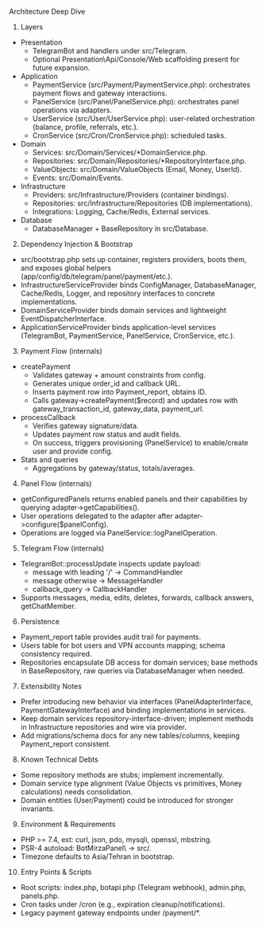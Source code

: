 Architecture Deep Dive

1. Layers
- Presentation
  - TelegramBot and handlers under src/Telegram.
  - Optional Presentation\Api/Console/Web scaffolding present for future expansion.
- Application
  - PaymentService (src/Payment/PaymentService.php): orchestrates payment flows and gateway interactions.
  - PanelService (src/Panel/PanelService.php): orchestrates panel operations via adapters.
  - UserService (src/User/UserService.php): user-related orchestration (balance, profile, referrals, etc.).
  - CronService (src/Cron/CronService.php): scheduled tasks.
- Domain
  - Services: src/Domain/Services/*DomainService.php.
  - Repositories: src/Domain/Repositories/*RepositoryInterface.php.
  - ValueObjects: src/Domain/ValueObjects (Email, Money, UserId).
  - Events: src/Domain/Events.
- Infrastructure
  - Providers: src/Infrastructure/Providers (container bindings).
  - Repositories: src/Infrastructure/Repositories (DB implementations).
  - Integrations: Logging, Cache/Redis, External services.
- Database
  - DatabaseManager + BaseRepository in src/Database.

2. Dependency Injection & Bootstrap
- src/bootstrap.php sets up container, registers providers, boots them, and exposes global helpers (app/config/db/telegram/panel/payment/etc.).
- InfrastructureServiceProvider binds ConfigManager, DatabaseManager, Cache/Redis, Logger, and repository interfaces to concrete implementations.
- DomainServiceProvider binds domain services and lightweight EventDispatcherInterface.
- ApplicationServiceProvider binds application-level services (TelegramBot, PaymentService, PanelService, CronService, etc.).

3. Payment Flow (internals)
- createPayment
  - Validates gateway + amount constraints from config.
  - Generates unique order_id and callback URL.
  - Inserts payment row into Payment_report, obtains ID.
  - Calls gateway->createPayment($record) and updates row with gateway_transaction_id, gateway_data, payment_url.
- processCallback
  - Verifies gateway signature/data.
  - Updates payment row status and audit fields.
  - On success, triggers provisioning (PanelService) to enable/create user and provide config.
- Stats and queries
  - Aggregations by gateway/status, totals/averages.

4. Panel Flow (internals)
- getConfiguredPanels returns enabled panels and their capabilities by querying adapter->getCapabilities().
- User operations delegated to the adapter after adapter->configure($panelConfig).
- Operations are logged via PanelService::logPanelOperation.

5. Telegram Flow (internals)
- TelegramBot::processUpdate inspects update payload:
  - message with leading '/' → CommandHandler
  - message otherwise → MessageHandler
  - callback_query → CallbackHandler
- Supports messages, media, edits, deletes, forwards, callback answers, getChatMember.

6. Persistence
- Payment_report table provides audit trail for payments.
- Users table for bot users and VPN accounts mapping; schema consistency required.
- Repositories encapsulate DB access for domain services; base methods in BaseRepository, raw queries via DatabaseManager when needed.

7. Extensibility Notes
- Prefer introducing new behavior via interfaces (PanelAdapterInterface, PaymentGatewayInterface) and binding implementations in services.
- Keep domain services repository-interface-driven; implement methods in Infrastructure repositories and wire via provider.
- Add migrations/schema docs for any new tables/columns, keeping Payment_report consistent.

8. Known Technical Debts
- Some repository methods are stubs; implement incrementally.
- Domain service type alignment (Value Objects vs primitives, Money calculations) needs consolidation.
- Domain entities (User/Payment) could be introduced for stronger invariants.

9. Environment & Requirements
- PHP >= 7.4, ext: curl, json, pdo, mysqli, openssl, mbstring.
- PSR-4 autoload: BotMirzaPanel\ → src/.
- Timezone defaults to Asia/Tehran in bootstrap.

10. Entry Points & Scripts
- Root scripts: index.php, botapi.php (Telegram webhook), admin.php, panels.php.
- Cron tasks under /cron (e.g., expiration cleanup/notifications).
- Legacy payment gateway endpoints under /payment/*.